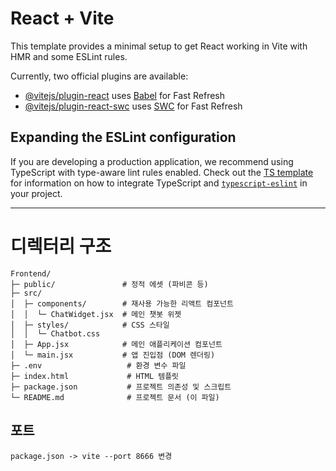 # React + Vite

This template provides a minimal setup to get React working in Vite with HMR and some ESLint rules.

Currently, two official plugins are available:

- [@vitejs/plugin-react](https://github.com/vitejs/vite-plugin-react/blob/main/packages/plugin-react) uses [Babel](https://babeljs.io/) for Fast Refresh
- [@vitejs/plugin-react-swc](https://github.com/vitejs/vite-plugin-react/blob/main/packages/plugin-react-swc) uses [SWC](https://swc.rs/) for Fast Refresh

## Expanding the ESLint configuration

If you are developing a production application, we recommend using TypeScript with type-aware lint rules enabled. Check out the [TS template](https://github.com/vitejs/vite/tree/main/packages/create-vite/template-react-ts) for information on how to integrate TypeScript and [`typescript-eslint`](https://typescript-eslint.io) in your project.

---



# 디렉터리 구조
```
Frontend/
├─ public/               # 정적 에셋 (파비콘 등)
├─ src/
│  ├─ components/        # 재사용 가능한 리액트 컴포넌트
│  │  └─ ChatWidget.jsx  # 메인 챗봇 위젯
│  ├─ styles/            # CSS 스타일
│  │  └─ Chatbot.css
│  ├─ App.jsx            # 메인 애플리케이션 컴포넌트
│  └─ main.jsx           # 앱 진입점 (DOM 렌더링)
├─ .env                   # 환경 변수 파일
├─ index.html             # HTML 템플릿
├─ package.json           # 프로젝트 의존성 및 스크립트
└─ README.md              # 프로젝트 문서 (이 파일)
```

## 포트 
```
package.json -> vite --port 8666 변경
```